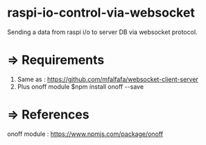 # raspi-io-control-via-websocket
Sending a data from raspi i/o to server DB via websocket protocol.

# => Requirements
1. Same as : https://github.com/mfalfafa/websocket-client-server
2. Plus onoff module
  $npm install onoff --save

# => References
onoff module : https://www.npmjs.com/package/onoff
